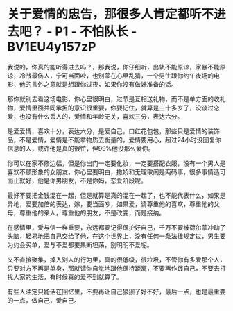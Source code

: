 # 关于爱情的忠告，那很多人肯定都听不进去吧？ - P1 - 不怕队长 - BV1EU4y157zP

我说的，你真的能听得进去吗？，那我说，你仔细听，出轨不能原谅，家暴不能原谅，冷战最伤人，宁可当面吵，也别蒙在心里乱猜，一个男生跟你约午夜场的电影，他的言外之意就是想跟你过夜，如果你没有做好准备的话。

那你就别去看这场电影，你心里很明白，过节是互相送礼物，而不是单方面的收礼物，爱情里面共同承担的意识很重要，你要记住，就算是三十多岁了，没谈过恋爱，也没有什么丢人的，爱情和年龄无关，喜欢三分，表达六分。

是爱爱情，喜欢十分，表达六分，是爱自己，口红花包包，那些只是爱情的装饰品，不是爱情，爱情是不能拿物质去衡量的，爱情要用心，超过24小时没回复你信息的人，或许他是真的很忙，但99%他没那么爱你。

你可以在家不修边幅，但是你出门一定要化妆，一定要搭配衣服，没有一个男人是喜欢不顾形象的女朋友，你心里要明白，撒娇和无理取闹是两码事，很多事情适可而止就好，他是你男朋友，不是你妈，恋爱阶段呢。

最好不要把金钱混在一起，但是就算是真的混在一起了，也不能代表什么，如果是异地，爱要加倍的表达，嫁，要当面吵，如果爱，请尊重他的喜欢，尊重他的父母，尊重他的亲人，尊重他的朋友，不是改变，而是接纳。

在感情里，爱与信一样重要，永远都要记得保护好自己，千万不要被荷尔蒙冲动了头脑，轻易地把自己交给了他，在这个世界上，没有任何一条法律规定过，男生要为约会买单，爱与不爱都要果断坦荡，别明明不爱呢。

又不直接聚集，掉入别人的行为里，真的很低级，很垃圾，不管你有多爱那个人，只要对方不再是单身，那就请你自觉地跟他保持距离，不要再作践自己，不要去打扰人家的生活，有时候真的爱不到就算了。

有些人注定只能活在回忆里，不要再让自己狼狈了好不好，最后一点，也是最重要的一点，做自己，爱自己。